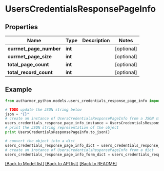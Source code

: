 # UsersCredentialsResponsePageInfo


## Properties
Name | Type | Description | Notes
------------ | ------------- | ------------- | -------------
**currnet_page_number** | **int** |  | [optional] 
**currnet_page_size** | **int** |  | [optional] 
**total_page_count** | **int** |  | [optional] 
**total_record_count** | **int** |  | [optional] 

## Example

```python
from autharmor_python.models.users_credentials_response_page_info import UsersCredentialsResponsePageInfo

# TODO update the JSON string below
json = "{}"
# create an instance of UsersCredentialsResponsePageInfo from a JSON string
users_credentials_response_page_info_instance = UsersCredentialsResponsePageInfo.from_json(json)
# print the JSON string representation of the object
print UsersCredentialsResponsePageInfo.to_json()

# convert the object into a dict
users_credentials_response_page_info_dict = users_credentials_response_page_info_instance.to_dict()
# create an instance of UsersCredentialsResponsePageInfo from a dict
users_credentials_response_page_info_form_dict = users_credentials_response_page_info.from_dict(users_credentials_response_page_info_dict)
```
[[Back to Model list]](../README.md#documentation-for-models) [[Back to API list]](../README.md#documentation-for-api-endpoints) [[Back to README]](../README.md)


